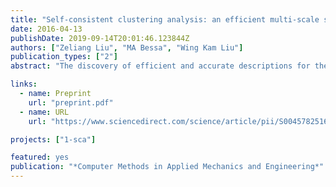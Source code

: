 ```yaml
---
title: "Self-consistent clustering analysis: an efficient multi-scale scheme for inelastic heterogeneous materials"
date: 2016-04-13
publishDate: 2019-09-14T20:01:46.123844Z
authors: ["Zeliang Liu", "MA Bessa", "Wing Kam Liu"]
publication_types: ["2"]
abstract: "The discovery of efficient and accurate descriptions for the macroscopic behavior of materials with complex microstructure is an outstanding challenge in mechanics of materials. A mechanistic, data-driven, two-scale approach is developed for predicting the behavior of general heterogeneous materials under irreversible processes such as inelastic deformation. The proposed approach includes two major innovations: (1) the use of a data compression algorithm, -means clustering, during the offline stage of the method to homogenize the local features of the material microstructure into a group of clusters; and (2) a new method called self-consistent clustering analysis used in the online stage that is valid for any local plasticity laws of each material phase without the need for additional calibration. A particularly important feature of the proposed approach is that the offline stage only uses the linear elastic properties of each material phase, making it efficient. This work is believed to open new avenues in parameter-free multi-scale modeling of complex materials, and perhaps in other fields that require homogenization of irreversible processes."

links:
  - name: Preprint
    url: "preprint.pdf"
  - name: URL
    url: "https://www.sciencedirect.com/science/article/pii/S0045782516301499"

projects: ["1-sca"]

featured: yes
publication: "*Computer Methods in Applied Mechanics and Engineering*"
---
```


